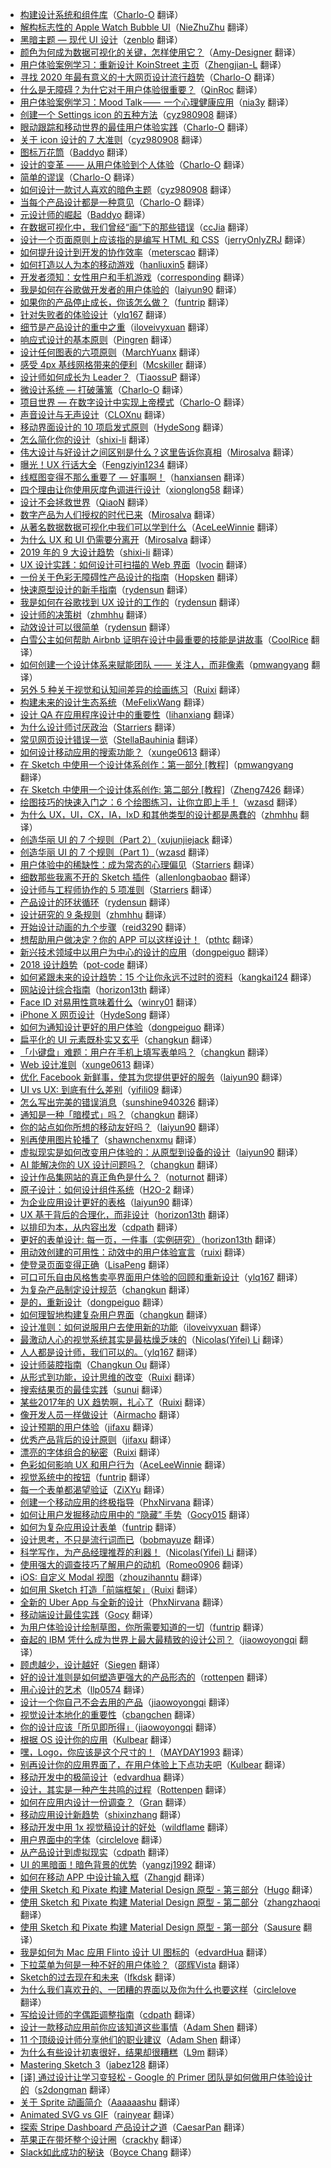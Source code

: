 * [构建设计系统和组件库](https://juejin.cn/post/6924152501805678606)（[Charlo-O](https://github.com/Charlo-O) 翻译）
* [解构标志性的 Apple Watch Bubble UI](https://juejin.cn/post/6919630087843217416)（[NieZhuZhu](https://github.com/NieZhuZhu) 翻译）
* [黑暗主题 — 现代 UI 设计](https://juejin.cn/post/6901856999235911688)（[zenblo](https://github.com/zenblo) 翻译）
* [颜色为何成为数据可视化的关键，怎样使用它？](https://juejin.im/post/6872238362233831432)（[Amy-Designer](https://github.com/Amy-Designer) 翻译）
* [用户体验案例学习：重新设计 KoinStreet 主页](https://juejin.im/post/6869757477928304654)（[Zhengjian-L](https://github.com/Zhengjian-L) 翻译）
* [寻找 2020 年最有意义的十大网页设计流行趋势](https://juejin.im/post/5ed74ee0e51d45788a6d686e)（[Charlo-O](https://github.com/Charlo-O) 翻译）
* [什么是无障碍？为什它对于用户体验很重要？](https://juejin.im/post/5ebf96a5f265da7b9754dd7d)（[QinRoc](https://github.com/QinRoc) 翻译）
* [用户体验案例学习：Mood Talk ——  一个心理健康应用](https://juejin.im/post/5ebbb38ae51d454dca711099)（[nia3y](https://github.com/nia3y) 翻译）
* [创建一个 Settings icon 的五种方法](https://juejin.im/post/5e9e845be51d454709221d1f)（[cyz980908](https://github.com/cyz980908) 翻译）
* [眼动跟踪和移动世界的最佳用户体验实践](https://zhuanlan.zhihu.com/p/120424545)（[Charlo-O](https://github.com/Charlo-O) 翻译）
* [关于 icon 设计的 7 大准则](https://juejin.im/post/5e5dbd3e6fb9a07cd323dd2b)（[cyz980908](https://github.com/cyz980908) 翻译）
* [图标万花筒](https://juejin.im/post/5e0ac4756fb9a048526aa26b)（[Baddyo](https://github.com/Baddyo) 翻译）
* [设计的变革 —— 从用户体验到个人体验](https://juejin.im/post/5e00d1b4f265da33b636145a)（[Charlo-O](https://github.com/Charlo-O) 翻译）
* [简单的谬误](https://juejin.im/post/5eca7e8ee51d45784a354d1c)（[Charlo-O](https://github.com/Charlo-O) 翻译）
* [如何设计一款讨人喜欢的暗色主题](https://juejin.im/post/5dad4ef1f265da5bb86ad294)（[cyz980908](https://github.com/cyz980908) 翻译）
* [当每个产品设计都是一种意见](https://juejin.im/post/5d5a77676fb9a06b1417e4b3)（[Charlo-O](https://github.com/Charlo-O) 翻译）
* [元设计师的崛起](https://juejin.im/post/5d4919e5f265da03a1484008)（[Baddyo](https://github.com/Baddyo) 翻译）
* [在数据可视化中，我们曾经“画”下的那些错误](https://juejin.im/post/5cd39e1de51d453a3a0acb7b)（[ccJia](https://github.com/ccJia) 翻译）
* [设计一个页面原则上应该指的是编写 HTML 和 CSS](https://juejin.im/post/5c6425d6e51d454ba22ba414)（[jerryOnlyZRJ](https://github.com/jerryOnlyZRJ) 翻译）
* [如何提升设计到开发的协作效率](https://juejin.im/post/5b83609de51d4538c210a957)（[meterscao](https://github.com/meterscao) 翻译）
* [如何打造以人为本的移动游戏](https://juejin.im/post/5a61663b518825732f7ecd2a)（[hanliuxin5](https://github.com/hanliuxin5) 翻译）
* [开发者须知：女性用户和手机游戏](https://juejin.im/post/5a4d96fd5188253865099818)（[corresponding](https://github.com/corresponding) 翻译）
* [我是如何在谷歌做开发者的用户体验的](https://juejin.im/post/59a785d46fb9a02493222d77)（[laiyun90](https://github.com/laiyun90) 翻译）
* [如果你的产品停止成长，你该怎么做？](https://juejin.im/post/5985935c518825261a2d222f)（[funtrip](https://github.com/funtrip) 翻译）
* [针对失败者的体验设计](https://juejin.im/post/59013f6eda2f60005de40516)（[ylq167](https://github.com/ylq167) 翻译）
* [细节是产品设计的重中之重](https://juejin.im/post/58ed96aaa22b9d00634732e9)（[iloveivyxuan](https://github.com/iloveivyxuan) 翻译）
* [响应式设计的基本原则](https://juejin.im/post/5d2ed18af265da1ba56b5374)（[Pingren](https://github.com/Pingren) 翻译）
* [设计任何图表的六项原则](https://juejin.im/post/5d27fca7f265da1b5e731f92)（[MarchYuanx](https://github.com/MarchYuanx) 翻译）
* [感受 4px 基线网格带来的便利](https://juejin.im/post/5d09e5ecf265da1b60290798)（[Mcskiller](https://github.com/Mcskiller) 翻译）
* [设计师如何成长为 Leader？](https://juejin.im/post/5d172fca6fb9a07eda032c6f)（[TiaossuP](https://github.com/TiaossuP) 翻译）
* [微设计系统 — 打破藩篱](https://juejin.im/post/5d0335395188255ee806a5da)（[Charlo-O](https://github.com/Charlo-O) 翻译）
* [项目世界 — 在数字设计中实现上帝模式](https://juejin.im/post/5ce63193518825332978ef65)（[Charlo-O](https://github.com/Charlo-O) 翻译）
* [声音设计与无声设计](https://juejin.im/post/5ce354bee51d4510727c7fd1)（[CLOXnu](https://github.com/CLOXnu) 翻译）
* [移动界面设计的 10 项启发式原则](https://juejin.im/post/5cbe6d3d5188250a80187a57)（[HydeSong](https://github.com/HydeSong) 翻译）
* [怎么简化你的设计](https://juejin.im/post/5cbd7ef55188250ab10aaf23)（[shixi-li](https://github.com/shixi-li) 翻译）
* [伟大设计与好设计之间区别是什么？这里告诉你真相](https://juejin.im/post/5cc15d1c5188252d6a6b1886)（[Mirosalva](https://github.com/Mirosalva) 翻译）
* [曝光！UX 行话大全](https://juejin.im/post/5c9f5c49e51d451b8a2af27b)（[Fengziyin1234](https://github.com/Fengziyin1234) 翻译）
* [线框图变得不那么重要了 — 好事啊！](https://juejin.im/post/5c9269edf265da6116245ee9)（[hanxiansen](https://github.com/hanxiansen) 翻译）
* [四个理由让你使用灰度色调进行设计](https://juejin.im/post/5c961b1fe51d456a6743109e)（[xionglong58](https://github.com/xionglong58) 翻译）
* [设计不会拯救世界](https://juejin.im/post/5c966aed5188252d9b3768df)（[QiaoN](https://github.com/QiaoN) 翻译）
* [数字产品为人们授权的时代已来](https://juejin.im/post/5c7e50236fb9a04a0e2deffa)（[Mirosalva](https://github.com/Mirosalva) 翻译）
* [从著名数据数据可视化中我们可以学到什么](https://juejin.im/user/567e246a34f81a1d879e7a14)（[AceLeeWinnie](https://github.com/AceLeeWinnie) 翻译）
* [为什么 UX 和 UI 仍需要分离开](https://juejin.im/post/5c769c44f265da2d8c7ddb71)（[Mirosalva](https://github.com/Mirosalva) 翻译）
* [2019 年的 9 大设计趋势](https://juejin.im/post/5c7355e0f265da2d993d8ceb)（[shixi-li](https://github.com/shixi-li) 翻译）
* [UX 设计实践：如何设计可扫描的 Web 界面](https://juejin.im/post/5c34af846fb9a049a42f39d8)（[Ivocin](https://github.com/Ivocin) 翻译）
* [一份关于色彩无障碍性产品设计的指南](https://juejin.im/post/5c2c233d6fb9a049bd4266b7)（[Hopsken](https://github.com/Hopsken) 翻译）
* [快速原型设计的新手指南](https://juejin.im/user/585b9407da2f6000657a5c0c)（[rydensun](https://github.com/rydensun) 翻译）
* [我是如何在谷歌找到 UX 设计的工作的](https://juejin.im/post/5bea544ff265da6112048e3c)（[rydensun](https://github.com/rydensun) 翻译）
* [设计师的决策树](https://juejin.im/post/5befd61ee51d4557fe34e944)（[zhmhhu](https://github.com/zhmhhu) 翻译）
* [动效设计可以很简单](https://juejin.im/post/5bd11a176fb9a05d101423c0)（[rydensun](https://github.com/rydensun) 翻译）
* [白雪公主如何帮助 Airbnb 证明在设计中最重要的技能是讲故事](https://juejin.im/post/5bb22bc1f265da0a9e53200b)（[CoolRice](https://github.com/CoolRice) 翻译）
* [如何创建一个设计体系来赋能团队 —— 关注人，而非像素](https://juejin.im/post/5bac2a2fe51d450e942f4853)（[pmwangyang](https://github.com/pmwangyang) 翻译）
* [另外 5 种关于视觉和认知间差异的绘画练习](https://juejin.im/post/5baa5b45f265da0ab915cb7f)（[Ruixi](https://github.com/Ruixi) 翻译）
* [构建未来的设计生态系统](https://juejin.im/post/5b992be8f265da0aa3591346)（[MeFelixWang](https://github.com/MeFelixWang) 翻译）
* [设计 QA 在应用程序设计中的重要性](https://juejin.im/post/5b89421651882542da339868)（[lihanxiang](https://github.com/lihanxiang) 翻译）
* [为什么设计师讨厌政治](https://juejin.im/post/5b89599f51882542b03e6d5b)（[Starriers](https://github.com/Starriers) 翻译）
* [常见网页设计错误一览](https://juejin.im/post/5b7984265188254312414c1f)（[StellaBauhinia](https://github.com/StellaBauhinia) 翻译）
* [如何设计移动应用的搜索功能？](https://juejin.im/post/5b692ca251882562b924a6c7)（[xunge0613](https://github.com/xunge0613) 翻译）
* [在 Sketch 中使用一个设计体系创作：第一部分 [教程]](https://juejin.im/post/5b591a655188257bca290b24)（[pmwangyang](https://github.com/pmwangyang) 翻译）
* [在 Sketch 中使用一个设计体系创作: 第二部分 [教程]](https://juejin.im/post/5b5d2a456fb9a04fc80b8f4b)（[Zheng7426](https://github.com/Zheng7426) 翻译）
* [绘图技巧的快速入门之：6 个绘图练习，让你立即上手！](https://juejin.im/post/5b39823fe51d4558ca674cff)（[wzasd](https://github.com/wzasd) 翻译）
* [为什么 UX，UI，CX，IA，IxD 和其他类型的设计都是愚蠢的](https://juejin.im/post/5b3588f2e51d4558dd69a44c)（[zhmhhu](https://github.com/zhmhhu) 翻译）
* [创造华丽 UI 的 7 个规则（Part 2）](https://juejin.im/post/5b2a1554e51d4558cc35b3be)（[xujunjiejack](https://github.com/xujunjiejack) 翻译）
* [创造华丽 UI 的 7 个规则（Part 1）](https://juejin.im/post/5b1dcc7d5188257d7d71946a)（[wzasd](https://github.com/wzasd) 翻译）
* [用户体验中的稀缺性：成为常态的心理偏见](https://juejin.im/post/5aef0943518825672a02d2ca)（[Starriers](https://github.com/Starriers) 翻译）
* [细数那些我离不开的 Sketch 插件](https://juejin.im/post/5ae0623ef265da0b8d419aca)（[allenlongbaobao](https://github.com/allenlongbaobao) 翻译）
* [设计师与工程师协作的 5 项准则](https://juejin.im/post/5ac9e56af265da23945fc201)（[Starriers](https://github.com/Starriers) 翻译）
* [产品设计的环状循环](https://juejin.im/post/5aa74b32f265da23a4047aef)（[rydensun](https://github.com/rydensun) 翻译）
* [设计研究的 9 条规则](https://juejin.im/post/5aa6958a5188255587233477)（[zhmhhu](https://github.com/zhmhhu) 翻译）
* [开始设计动画的九个步骤](https://juejin.im/post/5aa1f965f265da23994e1e1f)（[reid3290](https://github.com/reid3290) 翻译）
* [想帮助用户做决定？你的 APP 可以这样设计！](https://juejin.im/post/5a7194986fb9a01c9f5bbbb2)（[pthtc](https://github.com/pthtc) 翻译）
* [新兴技术领域中以用户为中心的设计的应用](https://juejin.im/post/5a682282f265da3e283a2cca)（[dongpeiguo](https://github.com/dongpeiguo) 翻译）
* [2018 设计趋势](https://juejin.im/post/5a695d88f265da3e58598968)（[pot-code](https://github.com/pot-code) 翻译）
* [如何紧跟未来的设计趋势：15 个让你永远不过时的资料](https://juejin.im/post/5a52d2226fb9a01c9525ebbe)（[kangkai124](https://github.com/kangkai124) 翻译）
* [网站设计综合指南](https://juejin.im/post/5a5abb97518825733f6df3d9)（[horizon13th](https://github.com/horizon13th) 翻译）
* [Face ID 对易用性意味着什么](https://juejin.im/post/5a41d01cf265da432c241943)（[winry01](https://github.com/winry01) 翻译）
* [iPhone X 网页设计](https://juejin.im/post/59e445816fb9a0450670ab82?utm_source=gold-miner&utm_medium=readme&utm_campaign=github)（[HydeSong](https://github.com/HydeSong) 翻译）
* [如何为通知设计更好的用户体验](https://juejin.im/post/59f9b14f518825295f5d411f?utm_source=gold-miner&utm_medium=readme&utm_campaign=github)（[dongpeiguo](https://github.com/dongpeiguo) 翻译）
* [扁平化的 UI 元素既朴实又玄乎](https://juejin.im/post/59c0d3305188256bce40e884?utm_source=gold-miner&utm_medium=readme&utm_campaign=github)（[changkun](https://github.com/changkun) 翻译）
* [「小键盘」难题：用户在手机上填写表单吗？](https://juejin.im/post/59c0e3835188256bcf2e1d22?utm_source=gold-miner&utm_medium=readme&utm_campaign=github)（[changkun](https://github.com/changkun) 翻译）
* [Web 设计准则](https://juejin.im/post/59c9c6f66fb9a00a4d53eec7?utm_source=gold-miner&utm_medium=readme&utm_campaign=github)（[xunge0613](https://github.com/xunge0613) 翻译）
* [优化 Facebook 新鲜事，使其为您提供更好的服务](https://juejin.im/post/59a52a276fb9a024927a43ce?utm_source=gold-miner&utm_medium=readme&utm_campaign=github)（[laiyun90](https://github.com/laiyun90) 翻译）
* [UI vs UX: 到底有什么差别](https://juejin.im/entry/59a62190f265da24843e713d/detail?utm_source=gold-miner&utm_medium=readme&utm_campaign=github)（[yifili09](https://github.com/yifili09) 翻译）
* [怎么写出完美的错误消息](https://juejin.im/post/599cf1596fb9a02481205803?utm_source=gold-miner&utm_medium=readme&utm_campaign=github)（[sunshine940326](https://github.com/sunshine940326) 翻译）
* [通知是一种「暗模式」吗？](https://juejin.im/post/59ae63026fb9a024985f31b5?utm_source=gold-miner&utm_medium=readme&utm_campaign=github)（[changkun](https://github.com/changkun) 翻译）
* [你的站点如你所想的移动友好吗？](https://juejin.im/post/59ae68c0f265da2489159ab4?utm_source=gold-miner&utm_medium=readme&utm_campaign=github)（[laiyun90](https://github.com/laiyun90) 翻译）
* [别再使用图片轮播了](https://juejin.im/post/599cf1596fb9a02481205803?utm_source=gold-miner&utm_medium=readme&utm_campaign=github)（[shawnchenxmu](https://github.com/shawnchenxmu) 翻译）
* [虚拟现实是如何改变用户体验的：从原型到设备的设计](https://juejin.im/post/599683e0f265da24996015cb?utm_source=gold-miner&utm_medium=readme&utm_campaign=github)（[laiyun90](https://github.com/laiyun90) 翻译）
* [AI 能解决你的 UX 设计问题吗？](https://juejin.im/post/5992aa306fb9a03c445df727?utm_source=gold-miner&utm_medium=readme&utm_campaign=github)（[changkun](https://github.com/changkun) 翻译）
* [设计作品集网站的真正角色是什么？](https://juejin.im/post/598959b65188253d2968eaab?utm_source=gold-miner&utm_medium=readme&utm_campaign=github)（[noturnot](https://github.com/noturnot) 翻译）
* [原子设计：如何设计组件系统](https://juejin.im/post/59780066f265da6c3433872f?utm_source=gold-miner&utm_medium=readme&utm_campaign=github)（[H2O-2](https://github.com/H2O-2) 翻译）
* [为企业应用设计更好的表格](https://juejin.im/post/5976ecb65188250c855facc2?utm_source=gold-miner&utm_medium=readme&utm_campaign=github)（[laiyun90](https://github.com/laiyun90) 翻译）
* [UX 基于背后的合理化，而非设计](https://juejin.im/post/5971ce0d51882574623352ca?utm_source=gold-miner&utm_medium=readme&utm_campaign=github)（[horizon13th](https://github.com/horizon13th) 翻译）
* [以排印为本，从内容出发](https://juejin.im/entry/5965c5b26fb9a06ba025074c/detail?utm_source=gold-miner&utm_medium=readme&utm_campaign=github)（[cdpath](https://github.com/cdpath) 翻译）
* [更好的表单设计: 每一页，一件事（实例研究）](https://juejin.im/post/5964c340f265da6c3f70c617?utm_source=gold-miner&utm_medium=readme&utm_campaign=github)（[horizon13th](https://github.com/horizon13th) 翻译）
* [用动效创建的可用性：动效中的用户体验宣言](https://juejin.im/post/595c77a66fb9a06bcb7f92ff?utm_source=gold-miner&utm_medium=readme&utm_campaign=github)（[ruixi](https://github.com/ruixi) 翻译）
* [使登录页面变得正确](https://juejin.im/post/5951e7905188250d98489c6a?utm_source=gold-miner&utm_medium=readme&utm_campaign=github)（[LisaPeng](https://github.com/LisaPeng) 翻译）
* [可口可乐自由风格售卖亭界面用户体验的回顾和重新设计](https://juejin.im/post/594bd720f265da6c4c4fb134?utm_source=gold-miner&utm_medium=readme&utm_campaign=github)（[ylq167](https://github.com/ylq167) 翻译）
* [为复杂产品制定设计规范](https://juejin.im/post/5944b8e55c497d006bdc261a?utm_source=gold-miner&utm_medium=readme&utm_campaign=github)（[changkun](https://github.com/changkun) 翻译）
* [是的，重新设计](https://juejin.im/post/5940e74fa0bb9f006b76a841?utm_source=gold-miner&utm_medium=readme&utm_campaign=github)（[dongpeiguo](https://github.com/dongpeiguo) 翻译）
* [如何理智地构建复杂用户界面](https://juejin.im/post/5937a61f2f301e006b2879a9?utm_source=gold-miner&utm_medium=readme&utm_campaign=github)（[changkun](https://github.com/changkun) 翻译）
* [设计准则：如何说服用户去使用新的功能](https://juejin.im/post/59279b650ce463006b029cbc?utm_source=gold-miner&utm_medium=readme&utm_campaign=github)（[iloveivyxuan](https://github.com/iloveivyxuan) 翻译）
* [最激动人心的视觉系统其实是最枯燥乏味的](https://juejin.im/entry/59228e15a0bb9f005f60915a?utm_source=gold-miner&utm_medium=readme&utm_campaign=github)（[Nicolas(Yifei) Li](https://github.com/yifili09) 翻译）
* [人人都是设计师，我们可以的。](https://juejin.im/post/59157cdf0ce4630069d79857?utm_source=gold-miner&utm_medium=readme&utm_campaign=github)（[ylq167](https://github.com/ylq167) 翻译）
* [设计师装腔指南](https://juejin.im/post/5915880b570c35006932fac9?utm_source=gold-miner&utm_medium=readme&utm_campaign=github)（[Changkun Ou](https://github.com/changkun) 翻译）
* [从形式到功能，设计思维的改变](https://juejin.im/post/58fedca744d9040069f720e4/?utm_source=gold-miner&utm_medium=readme&utm_campaign=github)（[Ruixi](https://github.com/Ruixi) 翻译）
* [搜索结果页的最佳实践](https://juejin.im/post/58da37c761ff4b00607287a6/?utm_source=gold-miner&utm_medium=readme&utm_campaign=github)（[sunui](https://github.com/sunui) 翻译）
* [某些2017年的 UX 趋势啊，扎心了](https://juejin.im/post/58cf5dc22f301e007e52fb2b/?utm_source=gold-miner&utm_medium=readme&utm_campaign=github)（[Ruixi](https://github.com/Ruixi) 翻译）
* [像开发人员一样做设计](https://gold.xitu.io/entry/58b7ba6f8fd9c56d16be6bb0/?utm_source=gold-miner&utm_medium=readme&utm_campaign=github)（[Airmacho](https://github.com/Airmacho) 翻译）
* [设计预期的用户体验](https://gold.xitu.io/entry/58b2d8e9570c3500696f53a5/?utm_source=gold-miner&utm_medium=readme&utm_campaign=github)（[jifaxu](https://github.com/jifaxu) 翻译）
* [优秀产品背后的设计原则](https://gold.xitu.io/entry/58b04c49570c35006960d764/?utm_source=gold-miner&utm_medium=readme&utm_campaign=github)（[jifaxu](https://github.com/jifaxu) 翻译）
* [漂亮的字体组合的秘密](https://gold.xitu.io/entry/58a3b99aac502e0068b0e8fa/?utm_source=gold-miner&utm_medium=readme&utm_campaign=github)（[Ruixi](https://github.com/Ruixi) 翻译）
* [色彩如何影响 UX 和用户行为](https://gold.xitu.io/entry/58a1a44886b599006b47ccda/?utm_source=gold-miner&utm_medium=readme&utm_campaign=github)（[AceLeeWinnie](https://github.com/AceLeeWinnie) 翻译）
* [视觉系统中的按钮](https://gold.xitu.io/entry/58845fa2b123db7389d23bc1/?utm_source=gold-miner&utm_medium=readme&utm_campaign=github)（[funtrip](https://github.com/funtrip) 翻译）
* [每一个表单都渴望验证](https://gold.xitu.io/entry/58845fa2b123db7389d23bc1/?utm_source=gold-miner&utm_medium=readme&utm_campaign=github)（[ZiXYu](https://github.com/ZiXYu) 翻译）
* [创建一个移动应用的终极指导](https://gold.xitu.io/entry/587f05a48d6d810058e20795/?utm_source=gold-miner&utm_medium=readme&utm_campaign=github)（[PhxNirvana](https://github.com/phxnirvana) 翻译）
* [如何让用户发掘移动应用中的 “隐藏” 手势](https://gold.xitu.io/entry/587d72af2f301e00579ed0e3/?utm_source=gold-miner&utm_medium=readme&utm_campaign=github)（[Gocy015](https://github.com/Gocy015) 翻译）
* [如何为复杂应用设计表单](https://gold.xitu.io/entry/5877633b1b69e6006bd1efc3/?utm_source=gold-miner&utm_medium=readme&utm_campaign=github)（[funtrip](https://github.com/funtrip) 翻译）
* [设计思考，不只是流行词而已](https://gold.xitu.io/entry/5873faf4da2f6035a7f4a025?utm_source=gold-miner&utm_medium=readme&utm_campaign=github)（[bobmayuze](https://github.com/bobmayuze) 翻译）
* [科学写作，为产品经理推荐的利器！](https://gold.xitu.io/entry/586b37e7ac502e12d62a3b5d?utm_source=gold-miner&utm_medium=readme&utm_campaign=github)（[Nicolas(Yifei) Li](https://github.com/yifili09) 翻译）
* [使用强大的调查技巧了解用户的动机](https://gold.xitu.io/entry/585a3f9b1b69e6006cb93529/?utm_source=gold-miner&utm_medium=readme&utm_campaign=github)（[Romeo0906](https://github.com/Romeo0906) 翻译）
* [iOS: 自定义 Modal 视图](https://gold.xitu.io/entry/58576ca7128fe1006b7b35a3/?utm_source=gold-miner&utm_medium=readme&utm_campaign=github)（[zhouzihanntu](https://github.com/zhouzihanntu) 翻译）
* [如何用 Sketch 打造「前端框架」](https://gold.xitu.io/entry/5836ad4367f3560065f439dc/?utm_source=gold-miner&utm_medium=readme&utm_campaign=github)（[Ruixi](https://github.com/Ruixi) 翻译）
* [全新的 Uber App 与全新的设计](http://gold.xitu.io/entry/584770f80ce46300578b9b48?utm_source=gold-miner&utm_medium=readme&utm_campaign=github)（[PhxNirvana](https://github.com/phxnirvana) 翻译）
* [移动端设计最佳实践](http://gold.xitu.io/entry/583bd69bac502e006ea8caaa?utm_source=gold-miner&utm_medium=readme&utm_campaign=github)（[Gocy](https://github.com/Gocy015) 翻译）
* [为用户体验设计绘制草图，你所需要知道的一切](http://gold.xitu.io/entry/580cd2c5a22b9d006382cba8?utm_source=gold-miner&utm_medium=readme&utm_campaign=github)（[funtrip](https://github.com/funtrip) 翻译）
* [奋起的 IBM 凭什么成为世界上最大最精致的设计公司？](http://gold.xitu.io/entry/57e8c99b8ac247005bd929a6?utm_source=gold-miner&utm_medium=readme&utm_campaign=github)（[jiaowoyongqi](https://github.com/jiaowoyongqi) 翻译）
* [顾虑越少，设计越好](http://gold.xitu.io/entry/57df4d04a0bb9f0058a4429d?utm_source=gold-miner&utm_medium=readme&utm_campaign=github)（[Siegen](https://github.com/siegeout) 翻译）
* [好的设计准则是如何塑造更强大的产品形态的](http://gold.xitu.io/entry/57db572ed203090069d2e201?utm_source=gold-miner&utm_medium=readme&utm_campaign=github)（[rottenpen](https://github.com/rottenpen) 翻译）
* [用心设计的艺术](http://gold.xitu.io/entry/57d6bd1bd20309006a08e25e?utm_source=gold-miner&utm_medium=readme&utm_campaign=github)（[llp0574](https://github.com/llp0574) 翻译）
* [设计一个你自己不会去用的产品](http://gold.xitu.io/entry/57ce923c816dfa00541bf9a2?utm_source=gold-miner&utm_medium=readme&utm_campaign=github)（[jiaowoyongqi](https://github.com/jiaowoyongqi) 翻译）
* [视觉设计本地化的重要性](http://gold.xitu.io/entry/57ce9d4c7db2a200680f6fc4?utm_source=gold-miner&utm_medium=readme&utm_campaign=github)（[cbangchen](https://github.com/cbangchen) 翻译）
* [你的设计应该「所见即所得」](http://gold.xitu.io/entry/57c5978f128fe1005fdf4858?utm_source=gold-miner&utm_medium=readme&utm_campaign=github)（[jiaowoyongqi](https://github.com/jiaowoyongqi) 翻译）
* [根据 OS 设计你的应用](http://gold.xitu.io/entry/57bebe962e958a006958e73b?utm_source=gold-miner&utm_medium=readme&utm_campaign=github)（[Kulbear](https://github.com/Kulbear) 翻译）
* [嘿，Logo，你应该是这个尺寸的！](http://gold.xitu.io/entry/57bb183279bc440063a6f290?utm_source=gold-miner&utm_medium=readme&utm_campaign=github)（[MAYDAY1993](https://github.com/MAYDAY1993) 翻译）
* [别再设计你的应用界面了，在用户体验上下点功夫吧](http://gold.xitu.io/entry/57b1e47ac4c97100548c964e?utm_source=gold-miner&utm_medium=readme&utm_campaign=github)（[Kulbear](https://github.com/Kulbear) 翻译）
* [移动开发中的极简设计](http://gold.xitu.io/entry/57abf8735bbb500062b1becb?utm_source=gold-miner&utm_medium=readme&utm_campaign=github)（[edvardhua](https://github.com/edvardhua) 翻译）
* [设计，其实是一种产生共鸣的过程](http://gold.xitu.io/entry/57a41ffca341310063262054?utm_source=gold-miner&utm_medium=readme&utm_campaign=github)（[Rottenpen](https://github.com/Rottenpen) 翻译）
* [如何在应用内设计一份调查？](https://gold.xitu.io/entry/579ae2a85bbb500064c9233e?utm_source=gold-miner&utm_medium=readme&utm_campaign=github)（[Gran](https://github.com/graning) 翻译）
* [移动应用设计新趋势](http://gold.xitu.io/entry/5796ee065bbb500063ef3535?utm_source=gold-miner&utm_medium=readme&utm_campaign=github)（[shixinzhang](https://github.com/shixinzhang) 翻译）
* [移动开发中用 1x 视觉稿设计的好处](http://gold.xitu.io/entry/578840f9d342d30058a29968?utm_source=gold-miner&utm_medium=readme&utm_campaign=github)（[wildflame](https://github.com/wild-flame/) 翻译）
* [用户界面中的字体](http://gold.xitu.io/entry/57859bb9d342d300578b1ebf?utm_source=gold-miner&utm_medium=readme&utm_campaign=github)（[circlelove](https://github.com/circlelove) 翻译）
* [从产品设计到虚拟现实](https://gold.xitu.io/entry/5783aa752e958a0054dad3bc?utm_source=gold-miner&utm_medium=readme&utm_campaign=github)（[cdpath](https://github.com/cdpath) 翻译）
* [UI 的黑暗面！暗色背景的优势](https://gold.xitu.io/entry/577c9385a633bd005be7fe7a?utm_source=gold-miner&utm_medium=readme&utm_campaign=github)（[yangzj1992](http://www.qcyoung.com/) 翻译）
* [如何在移动 APP 中设计输入框](http://gold.xitu.io/entry/5745af0a2e958a002db75980?utm_source=gold-miner&utm_medium=readme&utm_campaign=github)（[Zhangjd](https://github.com/zhangjd) 翻译）
* [使用 Sketch 和 Pixate 构建 Material Design 原型 - 第三部分](https://gold.xitu.io/entry/576cc25f2e958a00571dfb5f?utm_source=gold-miner&utm_medium=readme&utm_campaign=github)（[Hugo](https://github.com/xcc3641) 翻译）
* [使用 Sketch 和 Pixate 构建 Material Design 原型 - 第二部分](http://gold.xitu.io/entry/574eb491d342d300434cec1c?utm_source=gold-miner&utm_medium=readme&utm_campaign=github)（[zhangzhaoqi](https://github.com/joddiy) 翻译）
* [使用 Sketch 和 Pixate 构建 Material Design 原型 - 第一部分](http://gold.xitu.io/entry/574d062b2e958a0069335d8e?utm_source=gold-miner&utm_medium=readme&utm_campaign=github)（[Sausure](https://github.com/Sausure) 翻译）
* [我是如何为 Mac 应用 Flinto 设计 UI 图标的](http://gold.xitu.io/entry/57315d571ea4930064f6bd45?utm_source=gold-miner&utm_medium=readme&utm_campaign=github)（[edvardHua](https://github.com/edvardHua) 翻译）
* [下拉菜单为何是一种不好的用户体验？](http://gold.xitu.io/entry/573154c249830c0061bdc180?utm_source=gold-miner&utm_medium=readme&utm_campaign=github)（[邵辉Vista](https://github.com/shaohui10086) 翻译）
* [Sketch的过去现在和未来](http://gold.xitu.io/entry/5721e59771cfe40057521079?utm_source=gold-miner&utm_medium=readme&utm_campaign=github)（[lfkdsk](https://github.com/lfkdsk) 翻译）
* [为什么我们喜欢丑的、一团糟的界面以及你为什么也要这样](http://gold.xitu.io/entry/57172a4f2e958a0054a8ffcf?utm_source=gold-miner&utm_medium=readme&utm_campaign=github)（[circlelove](https://github.com/circlelove) 翻译）
* [写给设计师的字偶距调整指南](http://gold.xitu.io/entry/570e5530c4c971005496adc4?utm_source=gold-miner&utm_medium=readme&utm_campaign=github)（[cdpath](https://github.com/cdpath) 翻译）
* [设计一款移动应用前你应该知道这些事情](http://gold.xitu.io/entry/57034d617db2a200592a5213?utm_source=gold-miner&utm_medium=readme&utm_campaign=github)（[Adam Shen](https://github.com/shenxn) 翻译）
* [11 个顶级设计师分享他们的职业建议](http://gold.xitu.io/entry/56ea5b03731956005d025af3?utm_source=gold-miner&utm_medium=readme&utm_campaign=github)（[Adam Shen](https://github.com/shenxn) 翻译）
* [为什么有些设计初衷很好，结果却很糟糕](http://gold.xitu.io/entry/56e000421532bc005161b4af?utm_source=gold-miner&utm_medium=readme&utm_campaign=github)（[L9m](https://github.com/L9m) 翻译）
* [Mastering Sketch 3](http://gold.xitu.io/entry/5659daf9ddb299ad38f9e446?utm_source=gold-miner&utm_medium=readme&utm_campaign=github)（[jabez128](https://github.com/jabez128) 翻译）
* [[译] 通过设计让学习变轻松 - Google 的 Primer 团队是如何做用户体验设计的](http://gold.xitu.io/entry/56cbbf9671cfe40054e91c02?utm_source=gold-miner&utm_medium=readme&utm_campaign=github)（[s2dongman](https://github.com/s2dongman) 翻译）
* [关于 Sprite 动画简介](http://gold.xitu.io/entry/56d7e5207db2a2005122f2a2?utm_source=gold-miner&utm_medium=readme&utm_campaign=github)（[Aaaaaashu](https://github.com/Aaaaaashu?tab=repositories) 翻译）
* [Animated SVG vs GIF](http://gold.xitu.io/entry/56cb0c95efa631005c3a50f2?utm_source=gold-miner&utm_medium=readme&utm_campaign=github)（[rainyear](https://github.com/rainyear) 翻译）
* [探索 Stripe Dashboard 产品设计之道](http://gold.xitu.io/entry/56c7cad1d342d30054334db5?utm_source=gold-miner&utm_medium=readme&utm_campaign=github)（[CaesarPan](https://github.com/CaesarPan) 翻译）
* [苹果正在带坏整个设计圈](https://github.com/xitu/gold-miner/blob/master/TODO/how-apple.md)（[crackhy](https://github.com/crackhy) 翻译）
* [Slack如此成功的秘诀](http://gold.xitu.io/entry/56cbd5427db2a20051a7dbb2?utm_source=gold-miner&utm_medium=readme&utm_campaign=github)（[Boyce Chang](https://github.com/boycechang) 翻译）
